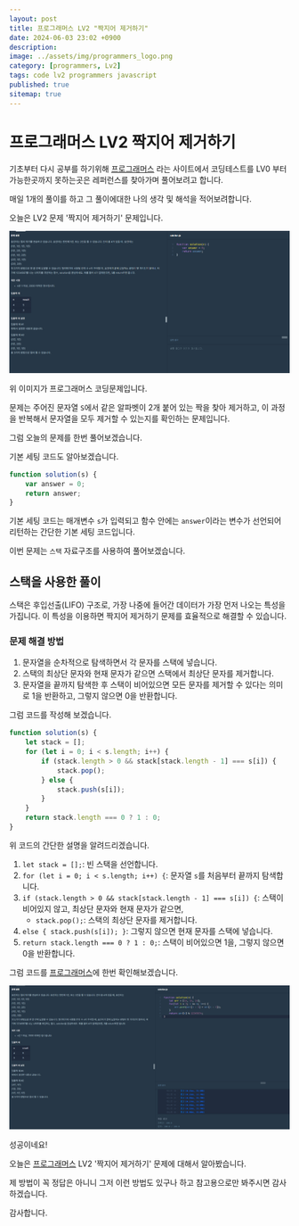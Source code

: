 ```yaml
---
layout: post
title: 프로그래머스 LV2 "짝지어 제거하기"
date: 2024-06-03 23:02 +0900
description: 
image: ../assets/img/programmers_logo.png
category: [programmers, Lv2]
tags: code lv2 programmers javascript
published: true
sitemap: true
---
```


# 프로그래머스 LV2 짝지어 제거하기

  기초부터 다시 공부를 하기위해 [프로그래머스](https://programmers.co.kr/) 라는 사이트에서
  코딩테스트를 LV0 부터 가능한곳까지 못하는곳은 레퍼런스를 찾아가며 풀어보려고 합니다.

  매일 1개의 풀이를 하고 그 풀이에대한 나의 생각 및 해석을 적어보려합니다.

  오늘은 LV2 문제 '짝지어 제거하기' 문제입니다.

  ![프로그래머스 이미지](/assets/img/post56_01.png)

  위 이미지가 프로그래머스 코딩문제입니다.
  
  문제는 주어진 문자열 `S`에서 같은 알파벳이 2개 붙어 있는 짝을 찾아 제거하고, 이 과정을 반복해서 문자열을 모두 제거할 수 있는지를 확인하는 문제입니다.

  그럼 오늘의 문제를 한번 풀어보겠습니다.

  기본 세팅 코드도 알아보겠습니다.

```javascript
function solution(s) {
    var answer = 0;
    return answer;
}
```

기본 세팅 코드는 매개변수 `s`가 입력되고 함수 안에는 `answer`이라는 변수가 선언되어 리턴하는 간단한 기본 세팅 코드입니다.

이번 문제는 `스택` 자료구조를 사용하여 풀어보겠습니다.

## 스택을 사용한 풀이

스택은 후입선출(LIFO) 구조로, 가장 나중에 들어간 데이터가 가장 먼저 나오는 특성을 가집니다. 이 특성을 이용하면 짝지어 제거하기 문제를 효율적으로 해결할 수 있습니다.

### 문제 해결 방법

1. 문자열을 순차적으로 탐색하면서 각 문자를 스택에 넣습니다.
2. 스택의 최상단 문자와 현재 문자가 같으면 스택에서 최상단 문자를 제거합니다.
3. 문자열을 끝까지 탐색한 후 스택이 비어있으면 모든 문자를 제거할 수 있다는 의미로 1을 반환하고, 그렇지 않으면 0을 반환합니다.

그럼 코드를 작성해 보겠습니다.

```javascript
function solution(s) {
    let stack = [];
    for (let i = 0; i < s.length; i++) {
        if (stack.length > 0 && stack[stack.length - 1] === s[i]) {
            stack.pop();
        } else {
            stack.push(s[i]);
        }
    }
    return stack.length === 0 ? 1 : 0;
}
```

위 코드의 간단한 설명을 알려드리겠습니다.

1. `let stack = [];`: 빈 스택을 선언합니다.
2. `for (let i = 0; i < s.length; i++) {`: 문자열 `s`를 처음부터 끝까지 탐색합니다.
3. `if (stack.length > 0 && stack[stack.length - 1] === s[i]) {`: 스택이 비어있지 않고, 최상단 문자와 현재 문자가 같으면,
   - `stack.pop();`: 스택의 최상단 문자를 제거합니다.
4. `else { stack.push(s[i]); }`: 그렇지 않으면 현재 문자를 스택에 넣습니다.
5. `return stack.length === 0 ? 1 : 0;`: 스택이 비어있으면 1을, 그렇지 않으면 0을 반환합니다.

그럼 코드를 [프로그래머스](https://programmers.co.kr/)에 한번 확인해보겠습니다.


![프로그래머스 이미지](/assets/img/post56_02.png)

성공이네요!

오늘은 [프로그래머스](https://programmers.co.kr/) LV2 '짝지어 제거하기' 문제에 대해서 알아봤습니다.

제 방법이 꼭 정답은 아니니 그저 이런 방법도 있구나 하고 참고용으로만 봐주시면 감사하겠습니다.

감사합니다.